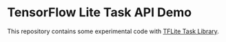 # TensorFlow Lite Task API Demo

This repository contains some experimental code with [TFLite Task Library](https://www.tensorflow.org/lite/inference_with_metadata/task_library/overview).
